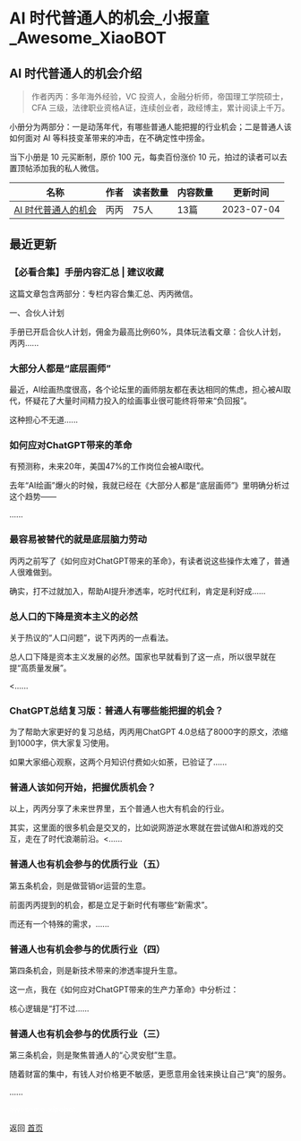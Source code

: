 # AI 时代普通人的机会_小报童_Awesome_XiaoBOT

## AI 时代普通人的机会介绍
> 作者丙丙：多年海外经验，VC 投资人，金融分析师，帝国理工学院硕士， CFA 三级，法律职业资格A证，连续创业者，政经博主，累计阅读上千万。    
    
小册分为两部分：一是动荡年代，有哪些普通人能把握的行业机会；二是普通人该如何面对 AI 等科技变革带来的冲击，在不确定性中捞金。    
    
当下小册是 10 元买断制，原价 100 元，每卖百份涨价 10 元，拍过的读者可以去置顶帖添加我的私人微信。  
  


|名称|作者|读者数量|内容数量|更新时间|
|---|---|---|---|---|
|[AI 时代普通人的机会](https://xiaobot.net/p/bingjuandeke?refer=9c3f1c95-a052-465a-9902-f6d75080262a)|丙丙|75人|13篇|2023-07-04|

## 最近更新
### 【必看合集】手册内容汇总 | 建议收藏

这篇文章包含两部分：专栏内容合集汇总、丙丙微信。

一、合伙人计划

手册已开启合伙人计划，佣金为最高比例60%，具体玩法看文章：合伙人计划，丙丙......

### 大部分人都是“底层画师”

最近，AI绘画热度很高，各个论坛里的画师朋友都在表达相同的焦虑，担心被AI取代，怀疑花了大量时间精力投入的绘画事业很可能终将带来“负回报”。



这种担心不无道......

### 如何应对ChatGPT带来的革命

有预测称，未来20年，美国47%的工作岗位会被AI取代。



去年“AI绘画”爆火的时候，我就已经在《大部分人都是“底层画师”》里明确分析过这个趋势——

......

### 最容易被替代的就是底层脑力劳动

丙丙之前写了《如何应对ChatGPT带来的革命》，有读者说这些操作太难了，普通人很难做到。



确实，打不过就加入，帮助AI提升渗透率，吃时代红利，肯定是利好成......

### 总人口的下降是资本主义的必然

关于热议的“人口问题”，说下丙丙的一点看法。

总人口下降是资本主义发展的必然。国家也早就看到了这一点，所以很早就在提“高质量发展”。



<......

### ChatGPT总结复习版：普通人有哪些能把握的机会？

为了帮助大家更好的复习总结，丙丙用ChatGPT 4.0总结了8000字的原文，浓缩到1000字，供大家复习使用。

如果大家细心观察，这两个月知识付费如火如荼，已验证了......

### 普通人该如何开始，把握优质机会？

以上，丙丙分享了未来世界里，五个普通人也大有机会的行业。



其实，这里面的很多机会是交叉的，比如说网游逆水寒就在尝试做AI和游戏的交互，走在了时代浪潮前沿。<......

### 普通人也有机会参与的优质行业（五）

第五条机会，则是做营销or运营的生意。



前面丙丙提到的机会，都是立足于新时代有哪些“新需求”。



而还有一个特殊的需求，......

### 普通人也有机会参与的优质行业（四）

第四条机会，则是新技术带来的渗透率提升生意。



这一点，我在《如何应对ChatGPT带来的生产力革命》中分析过：

核心逻辑是“打不过......

### 普通人也有机会参与的优质行业（三）

第三条机会，则是聚焦普通人的“心灵安慰”生意。



随着财富的集中，有钱人对价格更不敏感，更愿意用金钱来换让自己“爽”的服务。



......


<a href="https://github.com/Reno9527/awesome-xiaobot" style="color: white; text-decoration: none;">awesome-xiaobot</a>

返回 [首页](../README.md)
